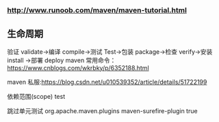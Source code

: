 ### http://www.runoob.com/maven/maven-tutorial.html
## 生命周期
验证 validate->编译 compile->测试 Test->包装 package->检查 verify->安装 install	->部署 deploy
maven 常用命令： https://www.cnblogs.com/wkrbky/p/6352188.html

maven 私服:https://blog.csdn.net/u010539352/article/details/51722199

依赖范围(scope)  <scope>test</test> 

跳过单元测试
 <plugin>
        <groupId>org.apache.maven.plugins</groupId>
        <artifactId>maven-surefire-plugin</artifactId>
        <configuration>
            <skip>true</skip>
        </configuration>
    </plugin>